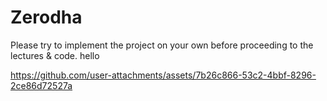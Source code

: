 # Zerodha
Please try to implement the project on your own before proceeding to the lectures &amp; code.
hello






https://github.com/user-attachments/assets/7b26c866-53c2-4bbf-8296-2ce86d72527a
